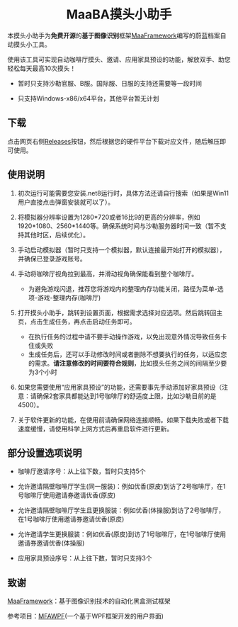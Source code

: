 <div align="center">

# MaaBA摸头小助手

</div>

本摸头小助手为**免费开源**的**基于图像识别**框架[MaaFramework](https://github.com/MaaXYZ/MaaFramework)编写的蔚蓝档案自动摸头小工具。

使用该工具可实现自动咖啡厅摸头、邀请、应用家具预设的功能，解放双手、助您轻松每天最高10次摸头！

- 暂时只支持沙勒官服、B服。国际服、日服的支持还需要等一段时间

- 只支持Windows-x86/x64平台，其他平台暂无计划

## 下载

点击网页右侧[Releases](https://github.com/ManuelLau/MaaBATapAssistant/releases)按钮，然后根据您的硬件平台下载对应文件，随后解压即可使用。

## 使用说明

1. 初次运行可能需要您安装.net8运行时，具体方法还请自行搜索（如果是Win11用户直接点击弹窗安装就可以了）。

2. 将模拟器分辨率设置为1280\*720或者16比9的更高的分辨率，例如1920\*1080、2560\*1440等。确保系统时间与沙勒服务器时间一致（暂不支持其他时区，后续优化）。

3. 手动启动模拟器（暂时只支持一个模拟器，默认连接最开始打开的模拟器），并确保已登录游戏账号。

4. 手动将咖啡厅视角拉到最高，并滑动视角确保能看到整个咖啡厅。

    - 为避免游戏闪退，推荐您将游戏内的整理内存功能关闭，路径为菜单-选项-游戏-整理内存(咖啡厅)

5. 打开摸头小助手，跳转到设置页面，根据需求选择对应选项。然后跳转回主页，点击生成任务，再点击启动任务即可。

    - 在执行任务的过程中请不要手动操作游戏，以免出现意外情况导致任务卡住或失败
    - 生成任务后，还可以手动修改时间或者删除不想要执行的任务，以适应您的需求。**请注意修改的时间要符合规则**，比如摸头任务之间的间隔至少要为3个小时

6. 如果您需要使用“应用家具预设”的功能，还需要事先手动添加好家具预设（注意：请确保2套家具都能达到1号咖啡厅的舒适度上限，比如沙勒目前的是4500）。

7. 关于软件更新的功能，在使用前请确保网络连接顺畅。如果下载失败或者下载速度缓慢，请使用科学上网方式后再重启软件进行更新。

## 部分设置选项说明

- 咖啡厅邀请序号：从上往下数，暂时只支持5个

- 允许邀请隔壁咖啡厅学生(同一服装)：例如优香(原皮)到访了2号咖啡厅，在1号咖啡厅使用邀请券邀请优香(原皮)

- 允许邀请隔壁咖啡厅学生且更换服装：例如优香(体操服)到访了2号咖啡厅，在1号咖啡厅使用邀请券邀请优香(原皮)

- 允许邀请学生更换服装：例如优香(原皮)到访了1号咖啡厅，在1号咖啡厅使用邀请券邀请优香(体操服)

- 应用家具预设序号：从上往下数，暂时只支持3个

## 致谢

[MaaFramework](https://github.com/MaaXYZ/MaaFramework)：基于图像识别技术的自动化黑盒测试框架

参考项目：[MFAWPF](https://github.com/SweetSmellFox/MFAWPF)(一个基于WPF框架开发的用户界面)